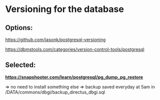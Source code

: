 

# Versioning for the database

## Options:
https://github.com/jasonk/postgresql-versioning

https://dbmstools.com/categories/version-control-tools/postgresql

## Selected: 

**https://snapshooter.com/learn/postgresql/pg_dump_pg_restore**

=> no need to install something else
=> backup saved everyday at 5am in /DATA/commons/dbgi/backup_directus_dbgi.sql